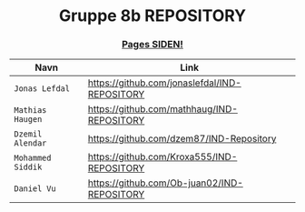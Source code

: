 <h1 align="center"> Gruppe 8b REPOSITORY </h1>

<h3 align="center"><a href="https://jonaslefdal.github.io/GRUPPE-REPOSITORY/">Pages SIDEN!</a></h3>

| Navn | Link |
| --- | --- |
| `Jonas Lefdal` | https://github.com/jonaslefdal/IND-REPOSITORY |
| `Mathias Haugen`   |https://github.com/mathhaug/IND-REPOSITORY  |  
| `Dzemil Alendar` | https://github.com/dzem87/IND-Repository  |
| `Mohammed Siddik`  | https://github.com/Kroxa555/IND-REPOSITORY |
| `Daniel Vu` |https://github.com/Ob-juan02/IND-REPOSITORY |

